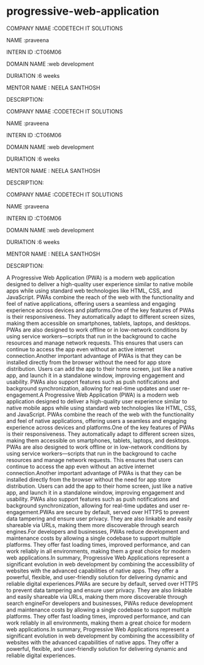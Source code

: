 # progressive-web-application

COMPANY NMAE :CODETECH IT SOLUTIONS

NAME :praveena

INTERN ID :CT06M06

DOMAIN NAME :web development

DURIATION :6 weeks

MENTOR NAME : NEELA SANTHOSH

DESCRIPTION:

COMPANY NMAE :CODETECH IT SOLUTIONS

NAME :praveena

INTERN ID :CT06M06

DOMAIN NAME :web development

DURIATION :6 weeks

MENTOR NAME : NEELA SANTHOSH

DESCRIPTION:

COMPANY NMAE :CODETECH IT SOLUTIONS

NAME :praveena

INTERN ID :CT06M06

DOMAIN NAME :web development

DURIATION :6 weeks

MENTOR NAME : NEELA SANTHOSH

DESCRIPTION:

A Progressive Web Application (PWA) is a modern web application designed to deliver a high-quality user experience similar to native mobile apps while using standard web technologies like HTML, CSS, and JavaScript. PWAs combine the reach of the web with the functionality and feel of native applications, offering users a seamless and engaging experience across devices and platforms.One of the key features of PWAs is their responsiveness. They automatically adapt to different screen sizes, making them accessible on smartphones, tablets, laptops, and desktops. PWAs are also designed to work offline or in low-network conditions by using service workers—scripts that run in the background to cache resources and manage network requests. This ensures that users can continue to access the app even without an active internet connection.Another important advantage of PWAs is that they can be installed directly from the browser without the need for app store distribution. Users can add the app to their home screen, just like a native app, and launch it in a standalone window, improving engagement and usability. PWAs also support features such as push notifications and background synchronization, allowing for real-time updates and user re-engagement.A Progressive Web Application (PWA) is a modern web application designed to deliver a high-quality user experience similar to native mobile apps while using standard web technologies like HTML, CSS, and JavaScript. PWAs combine the reach of the web with the functionality and feel of native applications, offering users a seamless and engaging experience across devices and platforms.One of the key features of PWAs is their responsiveness. They automatically adapt to different screen sizes, making them accessible on smartphones, tablets, laptops, and desktops. PWAs are also designed to work offline or in low-network conditions by using service workers—scripts that run in the background to cache resources and manage network requests. This ensures that users can continue to access the app even without an active internet connection.Another important advantage of PWAs is that they can be installed directly from the browser without the need for app store distribution. Users can add the app to their home screen, just like a native app, and launch it in a standalone window, improving engagement and usability. PWAs also support features such as push notifications and background synchronization, allowing for real-time updates and user re-engagement.PWAs are secure by default, served over HTTPS to prevent data tampering and ensure user privacy. They are also linkable and easily shareable via URLs, making them more discoverable through search engines.For developers and businesses, PWAs reduce development and maintenance costs by allowing a single codebase to support multiple platforms. They offer fast loading times, improved performance, and can work reliably in all environments, making them a great choice for modern web applications.In summary, Progressive Web Applications represent a significant evolution in web development by combining the accessibility of websites with the advanced capabilities of native apps. They offer a powerful, flexible, and user-friendly solution for delivering dynamic and reliable digital experiences.PWAs are secure by default, served over HTTPS to prevent data tampering and ensure user privacy. They are also linkable and easily shareable via URLs, making them more discoverable through search engineFor developers and businesses, PWAs reduce development and maintenance costs by allowing a single codebase to support multiple platforms. They offer fast loading times, improved performance, and can work reliably in all environments, making them a great choice for modern web applications.In summary, Progressive Web Applications represent a significant evolution in web development by combining the accessibility of websites with the advanced capabilities of native apps. They offer a powerful, flexible, and user-friendly solution for delivering dynamic and reliable digital experiences.


